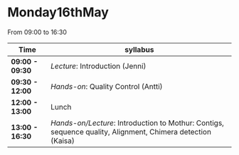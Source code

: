 # Monday16thMay

From 09:00 to 16:30

Time | syllabus
-----| --------
**09:00 - 09:30** | *Lecture*: Introduction (Jenni)
**09:30 - 12:00** | *Hands-on*: Quality Control (Antti)
**12:00 - 13:00** | Lunch
**13:00 - 16:30** | *Hands-on/Lecture*: Introduction to Mothur: Contigs, sequence quality, Alignment, Chimera detection (Kaisa)

